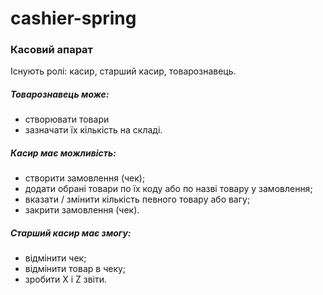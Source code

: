 # cashier-spring

### Касовий апарат

Існують ролі: касир, старший касир, товарознавець.

##### Товарознавець може:
- створювати товари
- зазначати їх кількість на складі.

##### Касир має можливість:
- створити замовлення (чек);
- додати обрані товари по їх коду або по назві товару у замовлення;
- вказати / змінити кількість певного товару або вагу;
- закрити замовлення (чек).

##### Старший касир має змогу:
- відмінити чек;
- відмінити товар в чеку;
- зробити  X і Z звіти. 
